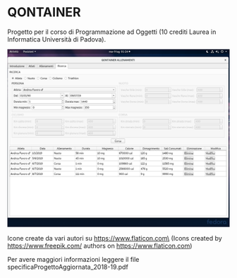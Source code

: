 # QONTAINER

Progetto per il corso di Programmazione ad Oggetti (10 crediti Laurea in Informatica Università di Padova).

![Alternate image text](relazione/ricerca.png)

Icone create da vari autori su https://www.flaticon.com\
(Icons created by https://www.freepik.com/ authors on https://www.flaticon.com)

Per avere maggiori informazioni leggere il file specificaProgettoAggiornata_2018-19.pdf
